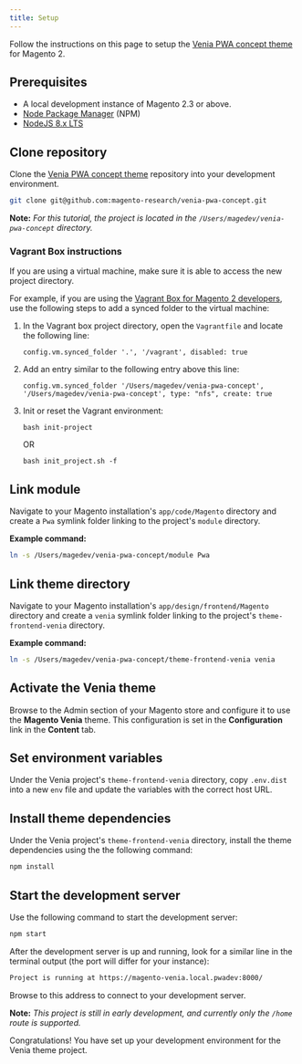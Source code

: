 ```yaml
---
title: Setup
---
```


Follow the instructions on this page to setup the [Venia PWA concept theme] for Magento 2.

## Prerequisites

* A local development instance of Magento 2.3 or above.
* [Node Package Manager] (NPM)
* [NodeJS 8.x LTS]

## Clone repository

Clone the [Venia PWA concept theme] repository into your development environment. 

``` sh
git clone git@github.com:magento-research/venia-pwa-concept.git
```

**Note:**
*For this tutorial, the project is located in the `/Users/magedev/venia-pwa-concept` directory.*

### Vagrant Box instructions

If you are using a virtual machine, make sure it is able to access the new project directory. 

For example, if you are using the [Vagrant Box for Magento 2 developers], use the following steps to add a synced folder to the virtual machine:

1. In the Vagrant box project directory, open the `Vagrantfile` and locate the following line:
   ``` 
   config.vm.synced_folder '.', '/vagrant', disabled: true
   ```
1. Add an entry similar to the following entry above this line:
   ```
   config.vm.synced_folder '/Users/magedev/venia-pwa-concept', '/Users/magedev/venia-pwa-concept', type: "nfs", create: true
   ```
1. Init or reset the Vagrant environment:
   ```
   bash init-project
   ```
   OR
   ```
   bash init_project.sh -f
   ```

## Link module

Navigate to your Magento installation's `app/code/Magento` directory and create a `Pwa` symlink folder linking to the project's `module` directory.
   
**Example command:**
``` sh
ln -s /Users/magedev/venia-pwa-concept/module Pwa
```

## Link theme directory

Navigate to your Magento installation's `app/design/frontend/Magento` directory and create a `venia` symlink folder linking to the project's `theme-frontend-venia` directory.

**Example command:**
``` sh
ln -s /Users/magedev/venia-pwa-concept/theme-frontend-venia venia
```

## Activate the Venia theme

Browse to the Admin section of your Magento store and configure it to use the **Magento Venia** theme.
This configuration is set in the **Configuration** link in the **Content** tab.

## Set environment variables

Under the Venia project's `theme-frontend-venia` directory, copy `.env.dist` into a new `env` file and update the variables with the correct host URL.

## Install theme dependencies

Under the Venia project's `theme-frontend-venia` directory, install the theme dependencies using the the following command:

``` sh
npm install
```

## Start the development server

Use the following command to start the development server:

``` sh
npm start
```

After the development server is up and running, look for a similar line in the terminal output (the port will differ for your instance):

``` sh
Project is running at https://magento-venia.local.pwadev:8000/
```

Browse to this address to connect to your development server.

**Note:**
*This project is still in early development, and currently only the `/home` route is supported.*

Congratulations! You have set up your development environment for the Venia theme project.

[Venia PWA concept theme]: https://github.com/magento-research/venia-pwa-concept
[Node Package Manager]: https://www.npmjs.com/
[NodeJS 8.x LTS]: https://nodejs.org/en/
[Vagrant Box for Magento 2 developers]: https://github.com/paliarush/magento2-vagrant-for-developers